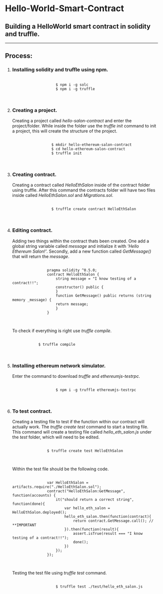  <h1>Hello-World-Smart-Contract</h1>
<h2>Building a HelloWorld smart contract in solidity and truffle.</h2>
<hr>
    <h2>Process:</h2>
    <ol>
        <li>
            <h3>Installing solidity and truffle using npm.</h3>
            <pre>
                <code>
                    $ npm i -g solc
                    $ npm i -g truffle
                </code>
            </pre>
        </li>
        <li>
            <h3>Creating a project.</h3>
            <p> Creating a project called<em> hello-salon-contract</em> and enter the project/folder. While inside the folder use the <em>truffle init</em> command to init a project, this will create the structure of the project.</p>
            <pre>
                <code>
                  $ mkdir hello-ethereum-salon-contract
                  $ cd hello-ethereum-salon-contract
                  $ truffle init
                </code>
            </pre>
        </li>
        <li>
            <h3>Creating contract.</h3>
            <p>Creating a contract called <em>HelloEthSalon</em> inside of the contract folder using truffle. After this command the contracts folder will have two files inside called <em>HelloEthSalon.sol</em> and <em>Migrations.sol</em>.</p>
            <pre>
                <code>
                  $ truffle create contract HelloEthSalon  
                </code>
            </pre>
        </li>
        <li>
            <h3>Editing contract.</h3>
            <p>Adding two things within the contract thats been created. One add a global string variable called <em>message</em> and initialize it with <em>'Hello Ethereum Salon!'</em>. Secondly, add a new function called <em>GetMessage()</em> that will return the <em>message</em>.</p>
            <pre>
                <code>
                pragma solidity ^0.5.0;
                contract HelloEthSalon {
                    string message = "I know testing of a contract!!";
                    constructor() public {
                    }
                    function GetMessage() public returns (string memory _message) {
                    return message;
                    }
                }
                </code>
            </pre>
            <p>To check if everything is right use <em>truffle compile</em>.</p>
            <pre>
            <code>
            $ truffle compile
            </code>
            </pre>
        </li>
        <li>
            <h3>Installing ethereum network simulator.</h3>
            <p>Enter the command to download <em>truffle</em> and <em>ethereumjs-testrpc</em>.</p>
            <pre>
                <code>
                    $ npm i -g truffle ethereumjs-testrpc
                </code>
            </pre>
        </li>
        <li>
            <h3>To test contract.</h3>
            <p>Creating a testing file to test if the function within our contract will actually work. The <em>truffle create test</em> command to start a testing file. This command will create a testing file called <em>hello_eth_salon.js</em> under the <em>test</em> folder, which will need to be edited.</p>
            <pre>
            <code>
                $ truffle create test HelloEthSalon
            </code>
            </pre>
            <p>Within the test file should be the following code.</p>
            <pre>
            <code>
                var HelloEthSalon = artifacts.require("./HelloEthSalon.sol");
                contract("HelloEthSalon:GetMessage", function(accounts) {
                    it("should return a correct string", function(done){
                        var hello_eth_salon = HelloEthSalon.deployed();
                        hello_eth_salon.then(function(contract){
                            return contract.GetMessage.call(); // **IMPORTANT
                        }).then(function(result){
                            assert.isTrue(result === "I know testing of a contract!!");
                            done();
                        })
                    });
                });
            </code>
            </pre>
            <p>Testing the test file using <em>truffle test</em> command.</p>
            <pre>
                <code>
                    $ truffle test ./test/hello_eth_salon.js
                </code>
            </pre>
        </li>
    </ol>
            
